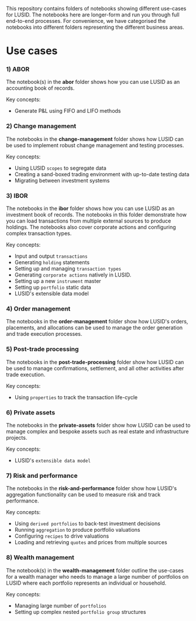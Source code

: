This repository contains folders of notebooks showing different use-cases for LUSID. The notebooks here are longer-form and run you through full end-to-end processes. For convenience, we have categorised the notebooks into different folders representing the different business areas.

# Use cases

### 1) ABOR

The notebook(s) in the **abor** folder shows how you can use LUSID as an accounting book of records. 

Key concepts:

* Generate P&L using FIFO and LIFO methods


### 2) Change management

The notebooks in the **change-management** folder shows how LUSID can be used to implement robust change management and testing processes.

Key concepts:

* Using LUSID `scopes` to segregate data
* Creating a sand-boxed trading environment with up-to-date testing data
* Migrating between investment systems
 
### 3) IBOR

The notebooks in the **ibor** folder shows how you can use LUSID as an investment book of records. The notebooks in this folder demonstrate how you can load transactions from multiple external sources to produce holdings. The notebooks also cover corporate actions and configuring complex transaction types.

Key concepts:

* Input and output `transactions`
* Generating `holding` statements
* Setting up and managing `transaction types`
* Generating `corporate actions` natively in LUSID.
* Setting up a new `instrument` master
* Setting up `portfolio` static data
* LUSID's extensible data model

### 4) Order management

The notebooks in the **order-management** folder show how LUSID's orders, placements, and allocations can be used to manage the order generation and trade execution processes. 

### 5) Post-trade processing

The notebooks in the **post-trade-processing** folder show how LUSID can be used to manage confirmations, settlement, and all other activities after trade execution. 

Key concepts:

* Using `properties` to track the transaction life-cycle


### 6) Private assets

The notebooks in the **private-assets** folder show how LUSID can be used to manage complex and bespoke assets such as real estate and infrastructure projects.

Key concepts:

* LUSID's `extensible data model`

### 7) Risk and performance

The notebooks in the **risk-and-performance** folder show how LUSID's aggregation functionality can be used to measure risk and track performance. 

Key concepts:

* Using `derived portfolios` to back-test investment decisions
* Running `aggregation` to produce portfolio valuations
* Configuring `recipes` to drive valuations
* Loading and retrieving `quotes` and prices from multiple sources

### 8) Wealth management

The notebook(s) in the **wealth-management** folder outline the use-cases for a wealth manager who needs to manage a large number of portfolios on LUSID where each portfolio represents an individual or household. 

Key concepts:

 - Managing large number of `portfolios`
 - Setting up complex nested `portfolio group` structures
